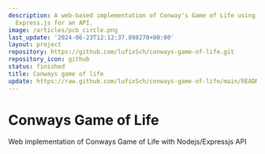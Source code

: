```yaml
---
description: A web-based implementation of Conway's Game of Life using Node.js and
  Express.js for an API.
image: /articles/pcb_circle.png
last_update: '2024-06-23T12:12:37.898270+00:00'
layout: project
repository: https://github.com/lufixSch/conways-game-of-life.git
repository_icon: github
status: finished
title: Conways game of life
update: https://raw.github.com/lufixSch/conways-game-of-life/main/README.md
---
```


# Conways Game of Life

Web implementation of Conways Game of Life with Nodejs/Expressjs API